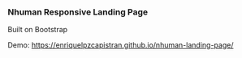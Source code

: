 
### Nhuman Responsive Landing Page

Built on Bootstrap

Demo: https://enriquelpzcapistran.github.io/nhuman-landing-page/
